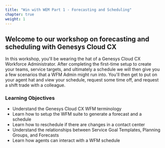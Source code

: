 ```yaml
---
title: "Win with WEM Part 1 - Forecasting and Scheduling"
chapter: true
weight: 1
---
```


## Welcome to our workshop on forecasting and scheduling with Genesys Cloud CX

In this workshop, you'll be wearing the hat of a Genesys Cloud CX Workforce Administrator. After completing the first-time setup to create your teams, service targets, and ultimately a schedule we will then give you a few scenarios that a WFM Admin might run into. You'll then get to put on your agent hat and view your schedule, request some time off, and request a shift trade with a colleague.

### Learning Objectives
- Understand the Genesys Cloud CX WFM terminology
- Learn how to setup the WFM suite to generate a forecast and a schedule
- Learn how to reschedule if there are changes in a contact center
- Understand the relationships between Service Goal Templates, Planning Groups, and Forecasts
- Learn how agents can interact with a WFM schedule
